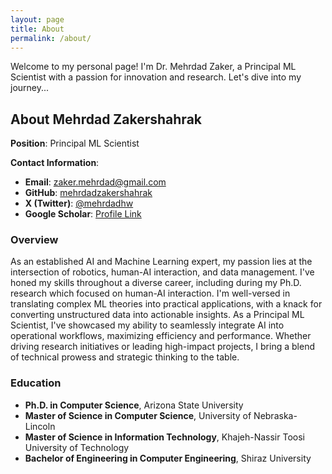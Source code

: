 ```yaml
---
layout: page
title: About
permalink: /about/
---
```


Welcome to my personal page! I'm Dr. Mehrdad Zaker, a Principal ML Scientist with a passion for innovation and research. Let's dive into my journey...

## About Mehrdad Zakershahrak

**Position**: Principal ML Scientist

**Contact Information**:
- **Email**: [zaker.mehrdad@gmail.com](mailto:zaker.mehrdad@gmail.com)
- **GitHub**: [mehrdadzakershahrak](https://github.com/mehrdadzakershahrak)
- **X (Twitter)**: [@mehrdadhw](https://twitter.com/mehrdadhw)
- **Google Scholar**: [Profile Link](https://scholar.google.com/citations?user=Y_-UFnUAAAAJ&hl=en)

### Overview

As an established AI and Machine Learning expert, my passion lies at the intersection of robotics, human-AI interaction, and data management. I've honed my skills throughout a diverse career, including during my Ph.D. research which focused on human-AI interaction. I'm well-versed in translating complex ML theories into practical applications, with a knack for converting unstructured data into actionable insights. As a Principal ML Scientist, I've showcased my ability to seamlessly integrate AI into operational workflows, maximizing efficiency and performance. Whether driving research initiatives or leading high-impact projects, I bring a blend of technical prowess and strategic thinking to the table.

### Education

- **Ph.D. in Computer Science**, Arizona State University
- **Master of Science in Computer Science**, University of Nebraska-Lincoln
- **Master of Science in Information Technology**, Khajeh-Nassir Toosi University of Technology
- **Bachelor of Engineering in Computer Engineering**, Shiraz University